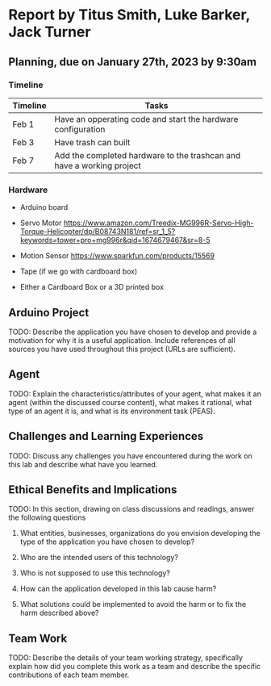 # Report by Titus Smith, Luke Barker, Jack Turner

## Planning, due on January 27th, 2023 by 9:30am

### Timeline

| Timeline  | Tasks |
| ----------- | ----------- |
|   Feb 1    |    Have an opperating code and start the hardware configuration |
|   Feb 3    |    Have trash can built |
|   Feb 7    |    Add the completed hardware to the trashcan and have a working project |

### Hardware 


- Arduino board

- Servo Motor <https://www.amazon.com/Treedix-MG996R-Servo-High-Torque-Helicopter/dp/B08743N181/ref=sr_1_5?keywords=tower+pro+mg996r&qid=1674679467&sr=8-5>

- Motion Sensor <https://www.sparkfun.com/products/15569>

- Tape (if we go with cardboard box)

- Either a Cardboard Box or a 3D printed box

## Arduino Project

TODO:
Describe the application you have chosen to develop and provide a motivation for why it is a useful application. Include  references of all sources you have used throughout this project (URLs are sufficient).


## Agent

TODO:
Explain the characteristics/attributes of your agent, what makes it an agent (within the discussed course content), what makes it rational, what type of an agent it is, and what is its environment task (PEAS).

## Challenges and Learning Experiences

TODO:
Discuss any challenges you have encountered during the work on this lab and  describe what have you learned. 

## Ethical Benefits and Implications

TODO:
In this section, drawing on class discussions and readings, answer the following questions

1. What entities, businesses, organizations do you envision developing the type of the application you have chosen to develop?

2. Who are the intended users of this technology?

3. Who is not supposed to use this technology?

4. How can the application developed in this lab cause harm?

5. What solutions could be implemented to avoid the harm or to fix the harm described above?

## Team Work

TODO:
Describe the details of your team working strategy, specifically explain how did you complete this work as a team and describe the specific contributions of each team member. 
